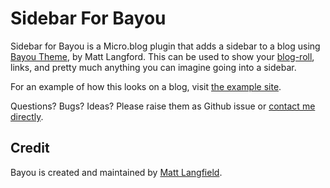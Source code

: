 # Sidebar For Bayou

Sidebar for Bayou is a Micro.blog plugin that adds a sidebar to a blog using [Bayou Theme](https://github.com/MattSLangford/Bayou-Theme), by Matt Langford. This can be used to show your [blog-roll](https://www.manton.org/2024/03/11/recommendations-and-blogrolls.html), links, and pretty much anything you can imagine going into a sidebar.

For an example of how this looks on a blog, visit [the example site](https://sidebar-for-bayou.micro.blog/).

Questions? Bugs? Ideas? Please raise them as Github issue or [contact me directly](https://leonmika.com).

## Credit

Bayou is created and maintained by [Matt Langfield](http://micro.blog/mtt?remote_follow=1).

